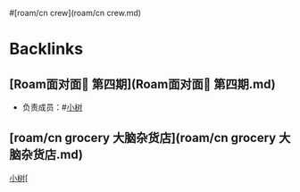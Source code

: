 
#[roam/cn crew](roam/cn crew.md)

# Backlinks
## [Roam面对面🍜 第四期](Roam面对面🍜 第四期.md)
- 负责成员：#[小树](小树.md)

## [roam/cn grocery 大脑杂货店](roam/cn grocery 大脑杂货店.md)
[小树](小树.md)[

